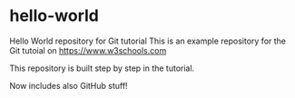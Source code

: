 # hello-world
Hello World repository for Git tutorial
This is an example repository for the Git tutoial on https://www.w3schools.com

This repository is built step by step in the tutorial. 

Now includes also GitHub stuff!
